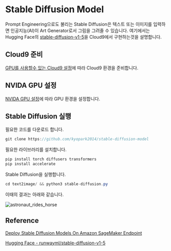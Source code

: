 # Stable Diffusion Model

Prompt Engineering으로도 불리는 Stable Diffusion은 텍스트 또는 이미지를 입력하면 인공지능(AI)이 Art Generator로서 그림을 그려줄 수 있습니다. 여기에서는 Hugging Face의 [stable-diffusion-v1-5](https://huggingface.co/runwayml/stable-diffusion-v1-5)을 Cloud9에서 구현하는것을 설명합니다. 


## Cloud9 준비 

[GPU를 사용할수 있는 Cloud9 설정](https://github.com/kyopark2014/stable-diffusion-model/blob/main/cloud9-gpu.md)에 따라 Cloud9 환경을 준비합니다.

## NVIDA GPU 설정

[NVIDA GPU 설정](https://github.com/kyopark2014/stable-diffusion-model/blob/main/nvidia-gpu.md)에 따라 GPU 환경을 설정합니다. 


## Stable Diffusion 실행

필요한 코드를 다운로드 합니다. 

```java
git clone https://github.com/kyopark2014/stable-diffusion-model
```

필요한 라이브러리를 설치합니다. 

```java
pip install torch diffusers transformers 
pip install accelerate
```

Stable Diffusion을 실행합니다. 

```java
cd text2image/ && python3 stable-diffusion.py
```

이때의 결과는 아래와 같습니다.

![astronaut_rides_horse](https://user-images.githubusercontent.com/52392004/216675578-137efd06-7c39-419d-a37b-ac3ca274f601.png)



## Reference

[Deploy Stable Diffusion Models On Amazon SageMaker Endpoint](https://github.com/aws-samples/deploy-stable-diffusion-model-on-amazon-sagemaker-endpoint)

[Hugging Face - runwayml/stable-diffusion-v1-5](https://huggingface.co/runwayml/stable-diffusion-v1-5)
